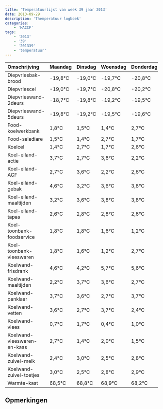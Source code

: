 ```yaml
---
title: 'Temperatuurlijst van week 39 jaar 2013'
date: 2013-09-29
description: 'Themperatuur logboek'
categories:
    - 'HACCP'
tags:
    - '2013'
    - '39'
    - '201339'
    - 'temperatuur'
---
```

|Omschrijving|Maandag|Dinsdag|Woensdag|Donderdag|Vrijdag|Zaterdag|Zondag|
|:---|:---|:---|:---|:---|:---|:---|:---|
|Diepvriesbak-brood|-19,8°C|-19,0°C|-19,7°C|-20,8°C|-20,2°C|-20,5°C|-20,6°C|
|Diepvriescel|-19,0°C|-19,7°C|-20,8°C|-20,2°C|-20,5°C|-20,6°C|-19,3°C|
|Diepvrieswand-2deurs|-18,7°C|-19,8°C|-19,2°C|-19,5°C|-19,6°C|-18,3°C|-19,3°C|
|Diepvrieswand-5deurs|-19,8°C|-19,2°C|-19,5°C|-19,6°C|-18,3°C|-19,3°C|-18,4°C|
|Food-koelwerkbank|1,8°C|1,5°C|1,4°C|2,7°C|1,7°C|2,6°C|1,2°C|
|Food-saladiare|1,5°C|1,4°C|2,7°C|1,7°C|2,6°C|1,2°C|1,6°C|
|Koelcel|1,4°C|2,7°C|1,7°C|2,6°C|1,2°C|1,6°C|1,8°C|
|Koel-eiland-actie|3,7°C|2,7°C|3,6°C|2,2°C|2,6°C|2,8°C|2,8°C|
|Koel-eiland-AGF|2,7°C|3,6°C|2,2°C|2,6°C|2,8°C|2,8°C|2,6°C|
|Koel-eiland-gebak|4,6°C|3,2°C|3,6°C|3,8°C|3,8°C|3,6°C|3,2°C|
|Koel-eiland-maaltijden|3,2°C|3,6°C|3,8°C|3,8°C|3,6°C|3,2°C|4,7°C|
|Koel-eiland-tapas|2,6°C|2,8°C|2,8°C|2,6°C|2,2°C|3,7°C|3,6°C|
|Koel-toonbank-foodservice|1,8°C|1,8°C|1,6°C|1,2°C|2,7°C|2,6°C|1,7°C|
|Koel-toonbank-vleeswaren|1,8°C|1,6°C|1,2°C|2,7°C|2,6°C|1,7°C|2,7°C|
|Koelwand-frisdrank|4,6°C|4,2°C|5,7°C|5,6°C|4,7°C|5,7°C|4,4°C|
|Koelwand-maaltijden|2,2°C|3,7°C|3,6°C|2,7°C|3,7°C|2,4°C|3,0°C|
|Koelwand-panklaar|3,7°C|3,6°C|2,7°C|3,7°C|2,4°C|3,0°C|2,5°C|
|Koelwand-vetten|3,6°C|2,7°C|3,7°C|2,4°C|3,0°C|2,5°C|2,8°C|
|Koelwand-vlees|0,7°C|1,7°C|0,4°C|1,0°C|0,5°C|0,8°C|0,9°C|
|Koelwand-vleeswaren-en-kaas|2,7°C|1,4°C|2,0°C|1,5°C|1,8°C|1,9°C|1,2°C|
|Koelwand-zuivel-melk|2,4°C|3,0°C|2,5°C|2,8°C|2,9°C|2,2°C|2,0°C|
|Koelwand-zuivel-toetjes|3,0°C|2,5°C|2,8°C|2,9°C|2,2°C|2,0°C|3,3°C|
|Warmte-kast|68,5°C|68,8°C|68,9°C|68,2°C|68,0°C|69,3°C|68,8°C|

## Opmerkingen


